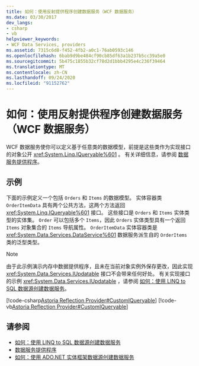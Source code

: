 ```yaml
---
title: 如何：使用反射提供程序创建数据服务（WCF 数据服务）
ms.date: 03/30/2017
dev_langs:
- csharp
- vb
helpviewer_keywords:
- WCF Data Services, providers
ms.assetid: 7315c6d8-f452-4fb2-a0c1-76ab0593c146
ms.openlocfilehash: 6bab9d9be484cf90cb85df63a1b237b5cc39a5e0
ms.sourcegitcommit: 5b475c1855b32cf78d2d1bbb4295e4c236f39464
ms.translationtype: MT
ms.contentlocale: zh-CN
ms.lasthandoff: 09/24/2020
ms.locfileid: "91152762"
---
```

# <a name="how-to-create-a-data-service-using-the-reflection-provider-wcf-data-services"></a>如何：使用反射提供程序创建数据服务（WCF 数据服务）

WCF 数据服务使你可以定义基于任意类的数据模型，前提是这些类作为实现接口的对象公开 <xref:System.Linq.IQueryable%601> 。 有关详细信息，请参阅 [数据服务提供程序](data-services-providers-wcf-data-services.md)。  
  
## <a name="example"></a>示例  

 下面的示例定义一个包括 `Orders` 和 `Items` 的数据模型。 实体容器类 `OrderItemData` 具有两个公共方法，这两个方法返回 <xref:System.Linq.IQueryable%601> 接口。 这些接口是 `Orders` 和 `Items` 实体类型的实体集。 `Order` 可以包括多个 `Items`，因此 `Orders` 实体类型具有一个返回 `Items` 对象集合的 `Items` 导航属性。 `OrderItemData` 实体容器类是 <xref:System.Data.Services.DataService%601> 数据服务派生自的 `OrderItems` 类的泛型类型。  
  
> [!NOTE]
> 由于此示例演示内存中数据提供程序，且未在当前对象实例外保存更改，因此实现 <xref:System.Data.Services.IUpdatable> 接口不会带来任何好处。 有关实现接口的示例 <xref:System.Data.Services.IUpdatable> ，请参阅 [如何：使用 LINQ to SQL 数据源创建数据服务](create-a-data-service-using-linq-to-sql-wcf.md)。  
  
 [!code-csharp[Astoria Reflection Provider#CustomIQueryable](../../../../samples/snippets/csharp/VS_Snippets_Misc/astoria_reflection_provider/cs/orderitems.svc.cs#customiqueryable)]
 [!code-vb[Astoria Reflection Provider#CustomIQueryable](../../../../samples/snippets/visualbasic/VS_Snippets_Misc/astoria_reflection_provider/vb/orderitems.svc.vb#customiqueryable)]  
  
## <a name="see-also"></a>请参阅

- [如何：使用 LINQ to SQL 数据源创建数据服务](create-a-data-service-using-linq-to-sql-wcf.md)
- [数据服务提供程序](data-services-providers-wcf-data-services.md)
- [如何：使用 ADO.NET 实体框架数据源创建数据服务](create-a-data-service-using-an-adonet-ef-data-wcf.md)
